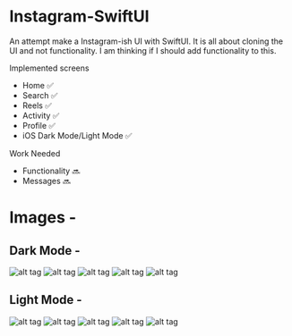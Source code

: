 # Instagram-SwiftUI
An attempt make a Instagram-ish UI with SwiftUI. It is all about cloning the UI and not functionality. I am thinking if I should add functionality to this.

Implemented screens
- Home ✅
- Search ✅
- Reels ✅
- Activity ✅
- Profile ✅
- iOS Dark Mode/Light Mode ✅

Work Needed 
- Functionality 🔜
- Messages 🔜

# Images -
## Dark Mode -
![alt tag](https://github.com/PankajGaikar/Instagram-SwiftUI/blob/main/Screenshots/IMG_1607.PNG)
![alt tag](https://github.com/PankajGaikar/Instagram-SwiftUI/blob/main/Screenshots/activity-dark.PNG)
![alt tag](https://github.com/PankajGaikar/Instagram-SwiftUI/blob/main/Screenshots/profile-dark.PNG)
![alt tag](https://github.com/PankajGaikar/Instagram-SwiftUI/blob/main/Screenshots/reels-dark.PNG)
![alt tag](https://github.com/PankajGaikar/Instagram-SwiftUI/blob/main/Screenshots/search-dark.PNG)

## Light Mode -
![alt tag](https://github.com/PankajGaikar/Instagram-SwiftUI/blob/main/Screenshots/activity-light.PNG)
![alt tag](https://github.com/PankajGaikar/Instagram-SwiftUI/blob/main/Screenshots/home-light.jpeg)
![alt tag](https://github.com/PankajGaikar/Instagram-SwiftUI/blob/main/Screenshots/profile-light.PNG)
![alt tag](https://github.com/PankajGaikar/Instagram-SwiftUI/blob/main/Screenshots/reels-light.PNG)
![alt tag](https://github.com/PankajGaikar/Instagram-SwiftUI/blob/main/Screenshots/search-light.PNG)
